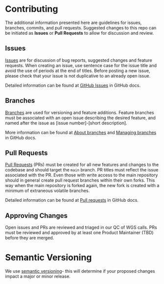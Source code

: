 # Contributing
The additional information presented here are guidelines for issues, 
branches, commits, and pull requests. Suggested changes to this repo can be initiated as **Issues** or **Pull Requests** to allow for discussion and review. 

## Issues
[Issues](https://github.com/ga4gh/quality-control-wgs/issues) are for discussion of bug
reports, suggested changes and feature requests. When creating an issue, use sentence case
for the issue title and avoid the use of periods at the end of titles. Before posting a new issue, please check that your issue is not duplicative to an already open issue.

Detailed information can be found at [GitHub Issues](https://docs.github.com/en/issues) in GitHub docs.

## Branches
[Branches](https://github.com/ga4gh/quality-control-wgs/branches) are used for
versioning and feature additions. Feature branches must be associated with an
open issue describing the desired feature, and named after the issue
as [issue number]-[short description].

More information can be found at [About branches](https://docs.github.com/en/pull-requests/collaborating-with-pull-requests/proposing-changes-to-your-work-with-pull-requests/about-branches) and [Managing branches](https://docs.github.com/en/desktop/contributing-and-collaborating-using-github-desktop/making-changes-in-a-branch/managing-branches) in GitHub docs.

## Pull Requests
[Pull Requests](https://github.com/ga4gh/quality-control-wgs/pulls) (PRs) must be created for all new 
features and changes to the codebase and should target the `main` branch. PR titles must reflect the issue associated with the PR.
Even those with write access to the main repository should in general create pull request branches within their own forks. This way when the main repository is forked again, the new fork is created with a minimum of extraneous volatile branches.

Detailed information can be found at [Pull requests](https://docs.github.com/en/pull-requests) in GitHub docs.

## Approving Changes
Open issues and PRs are reviewed and triaged in our QC of WGS calls.
PRs must be reviewed and approved by at least one Product Maintainer (TBD) before they are merged.

# Semantic Versioning

We use [semantic versioning](https://semver.org/)- this will determine if your proposed changes impact a major or minor release.

